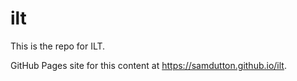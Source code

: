 # ilt

This is the repo for ILT.

GitHub Pages site for this content at https://samdutton.github.io/ilt.
